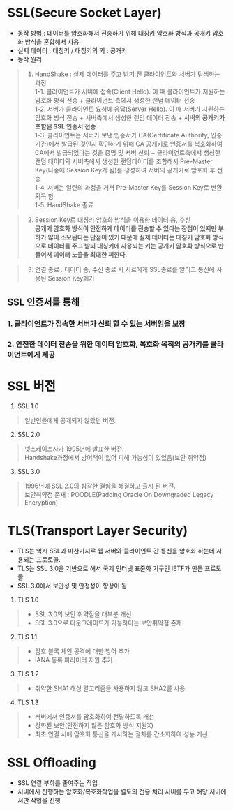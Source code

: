 # SSL(Secure Socket Layer)
* 동작 방법 : 데이터를 암호화해서 전송하기 위해 대칭키 암호화 방식과 공개키 암호화 방식을 혼합해서 사용   
* 실제 데이터 : 대칭키 / 대칭키의 키 : 공개키
* 동작 원리
> 1. HandShake : 실제 데이터를 주고 받기 전 클라이언트와 서버가 탐색하는 과정   
> 1-1. 클라이언트가 서버에 접속(Client Hello). 이 때 클라이언트가 지원하는 암호화 방식 전송 + 클라이언트 측에서 생성한 랜덤 데이터 전송   
> 1-2. 서버가 클라이언트 요청에 응답(Server Hello). 이 때 서버가 지원하는 암호화 방식 전송 + 서버측에서 생성한 랜덤 데이터 전송 + **서버의 공개키가 포함된 SSL 인증서 전송**   
> 1-3. 클라이언트는 서버가 보낸 인증서가 CA(Certificate Authority, 인증기관)에서 발급된 것인지 확인하기 위해 CA 공개키로 인증서를 복호화하여 CA에서 발급되었다는 것을 증명 및 서버 신뢰    + 클라이언트측에서 생성한 랜덤 데이터와 서버측에서 생성한 랜덤데이터를 조합해서 Pre-Master Key(나중에 Session Key가 됨)를 생성하여 서버의 공개키로 암호화 후 전송    
> 1-4. 서버는 일련의 과정을 거쳐 Pre-Master Key를 Session Key로 변환, 획득 함   
> 1-5. HandShake 종료   

> 2. Session Key로 대칭키 암호화 방식을 이용한 데이터 송, 수신   
**공개키 암호화 방식이 안전하게 데이터를 전송할 수 있다는 장점이 있지만 부하가 많이 소모된다는 단점이 있기 때문에 실제 데이터는 대칭키 암호화 방식으로 데이터를 주고 받되 대칭키에 사용되는 키는 공개키 암호화 방식으로 만들어서 데이터 노출을 최대한 피한다.**   

> 3. 연결 종료 :  데이터 송, 수신 종료 시 서로에게 SSL종료를 알리고 통신에 사용된 Session Key폐기   
 
## SSL 인증서를 통해   
### 1. 클라이언트가 접속한 서버가 신뢰 할 수 있는 서버임을 보장   
### 2. 안전한 데이터 전송을 위한 데이터 암호화, 복호화 목적의 공개키를 클라이언트에게 제공   

# SSL 버전
1. SSL 1.0   
> 일반인들에게 공개되지 않았던 버전.   
2. SSL 2.0
> 넷스케이프사가 1995년에 발표한 버전.   
> Handshake과정에서 방어책이 없어 피해 가능성이 있었음(보안 취약점)    
3. SSL 3.0   
> 1996년에 SSL 2.0의 심각한 결함을 해결하고 출시 된 버전.   
> 보안취약점 존재 : POODLE(Padding Oracle On Downgraded Legacy Encryption)   

# TLS(Transport Layer Security)
* TLS는 역시 SSL과 마찬가지로 웹 서버와 클라이언트 간 통신을 암호화 하는데 사용되는 프로토콜.   
* TLS는 SSL 3.0을 기반으로 해서 국제 인터넷 표준화 기구인 IETF가 만든 프로토콜   
* SSL 3.0에서 보안성 및 안정성이 향상이 됨   
1. TLS 1.0   
> * SSL 3.0의 보안 취약점을 대부분 개선   
> * SSL 3.0으로 다운그레이드가 가능하다는 보안취약점 존재   
2. TLS 1.1   
> * 암호 블록 체인 공격에 대한 방어 추가   
> * IANA 등록 파라미터 지원 추가   
3. TLS 1.2   
> * 취약한 SHA1 해싱 알고리즘을 사용하지 않고 SHA2를 사용     
4. TLS 1.3   
> * 서버에서 인증서를 암호화하여 전달하도록 개선   
> * 강화된 보안(안전하지 않은 암호화 방식 지원X)   
> * 최초 연결 시에 암호화 통신을 개시하는 절차를 간소화하여 성능 개선    

# SSL Offloading
* SSL 연결 부하를 줄여주는 작업
* 서버에서 진행하는 암호화/복호화작업을 별도의 전용 처리 서버를 두고 해당 서버에서만 작업을 진행
